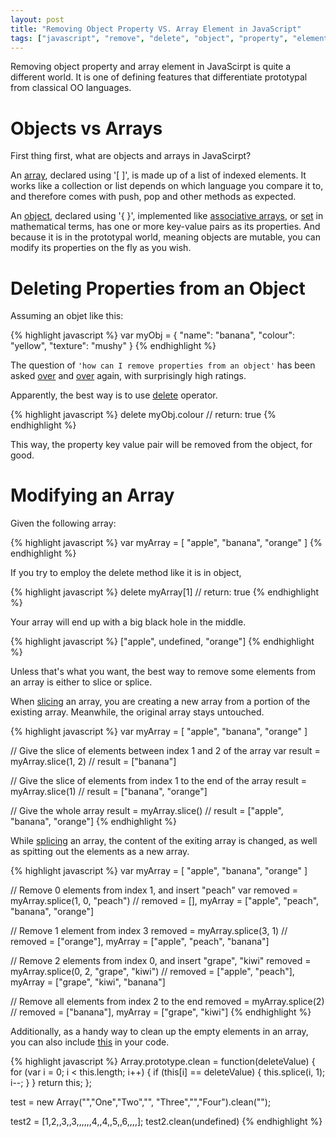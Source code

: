 ```yaml
---
layout: post
title: "Removing Object Property VS. Array Element in JavaScript"
tags: ["javascript", "remove", "delete", "object", "property", "element", "array"]
---
```


<div class="message">
Removing object property and array element in JavaScirpt is quite a different world. It is one of defining features that differentiate prototypal from classical OO languages.
</div>

# Objects vs Arrays

First thing first, what are objects and arrays in JavaScirpt?

An [array](https://developer.mozilla.org/en-US/docs/Web/JavaScript/Reference/Global_Objects/Array), declared using '[ ]', is made up of a list of indexed elements. It works like a collection or list depends on which language you compare it to, and therefore comes with push, pop and other methods as expected.

An [object](https://developer.mozilla.org/en-US/docs/Web/JavaScript/Reference/Global_Objects/Object), declared using '{ }', implemented like [associative arrays](https://en.wikipedia.org/wiki/Associative_array), or [set](https://en.wikipedia.org/wiki/Set_%28mathematics%29) in mathematical terms, has one or more key-value pairs as its properties. And because it is in the prototypal world, meaning objects are mutable, you can modify its properties on the fly as you wish.

# Deleting Properties from an Object

Assuming an objet like this:

{% highlight javascript %}
var myObj = { "name": "banana", "colour": "yellow", "texture": "mushy" }
{% endhighlight %}

The question of `'how can I remove properties from an object'` has been asked [over](http://stackoverflow.com/questions/346021/how-do-i-remove-objects-from-a-javascript-associative-array#346022) and [over](http://stackoverflow.com/questions/1784267/remove-element-from-javascript-associative-array-using-array-value#1784363) again, with surprisingly high ratings.

Apparently, the best way is to use [delete](https://developer.mozilla.org/en-US/docs/Web/JavaScript/Reference/Operators/delete) operator.

{% highlight javascript %}
delete myObj.colour // return: true
{% endhighlight %}

This way, the property key value pair will be removed from the object, for good.

# Modifying an Array

Given the following array:

{% highlight javascript %}
var myArray = [ "apple", "banana", "orange" ]
{% endhighlight %}

If you try to employ the delete method like it is in object,

{% highlight javascript %}
delete myArray[1] // return: true
{% endhighlight %}

Your array will end up with a big black hole in the middle.

{% highlight javascript %}
["apple", undefined, "orange"]
{% endhighlight %}

Unless that's what you want, the best way to remove some elements from an array is either to slice or splice.

When [slicing](https://developer.mozilla.org/en-US/docs/Web/JavaScript/Reference/Global_Objects/Array/slice?redirectlocale=en-US&redirectslug=JavaScript%2FReference%2FGlobal_Objects%2FArray%2Fslice) an array, you are creating a new array from a portion of the existing array. Meanwhile, the original array stays untouched.

{% highlight javascript %}
var myArray = [ "apple", "banana", "orange" ]

// Give the slice of elements between index 1 and 2 of the array
var result = myArray.slice(1, 2)
// result = ["banana"]

// Give the slice of elements from index 1 to the end of the array
result = myArray.slice(1)
// result = ["banana", "orange"]

// Give the whole array
result = myArray.slice()
// result = ["apple", "banana", "orange"]
{% endhighlight %}

While [splicing](https://developer.mozilla.org/en-US/docs/Web/JavaScript/Reference/Global_Objects/Array/splice?redirectlocale=en-US&redirectslug=JavaScript%2FReference%2FGlobal_Objects%2FArray%2Fsplice) an array, the content of the exiting array is changed, as well as spitting out the elements as a new array.

{% highlight javascript %}
var myArray = [ "apple", "banana", "orange" ]

// Remove 0 elements from index 1, and insert "peach"
var removed = myArray.splice(1, 0, "peach")
// removed = [], myArray = ["apple", "peach", "banana", "orange"]

// Remove 1 element from index 3
removed = myArray.splice(3, 1)
// removed = ["orange"], myArray = ["apple", "peach", "banana"]

// Remove 2 elements from index 0, and insert "grape", "kiwi"
removed = myArray.splice(0, 2, "grape", "kiwi")
// removed = ["apple", "peach"], myArray = ["grape", "kiwi", "banana"]

// Remove all elements from index 2 to the end
removed = myArray.splice(2)
// removed = ["banana"], myArray = ["grape", "kiwi"]
{% endhighlight %}

Additionally, as a handy way to clean up the empty elements in an array, you can also include [this](http://stackoverflow.com/questions/281264/remove-empty-elements-from-an-array-in-javascript#281335) in your code.

{% highlight javascript %}
Array.prototype.clean = function(deleteValue) {
  for (var i = 0; i < this.length; i++) {
    if (this[i] == deleteValue) {
      this.splice(i, 1);
      i--;
    }
  }
  return this;
};

test = new Array("","One","Two","", "Three","","Four").clean("");

test2 = [1,2,,3,,3,,,,,,4,,4,,5,,6,,,,];
test2.clean(undefined)
{% endhighlight %}
